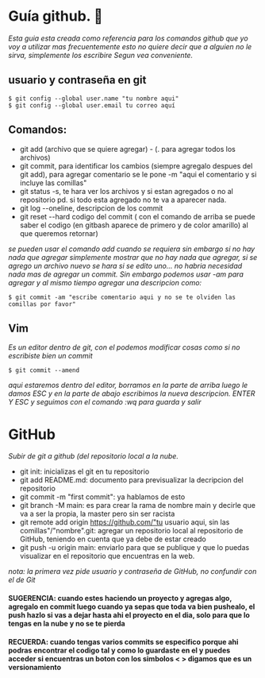 # Guía github. 🚀
_Esta guia esta creada como referencia para los comandos github que yo voy a utilizar mas frecuentemente
esto no quiere decir que a alguien no le sirva, simplemente los escribire Segun vea conveniente._
## usuario y contraseña en git
```
$ git config --global user.name "tu nombre aqui"
$ git config --global user.email tu correo aquí
```
## Comandos: 
* git add (archivo que se quiere agregar) - (. para agregar todos los archivos) 
* git commit, para identificar los cambios (siempre agregalo despues del git add), para agregar comentario se le pone -m "aqui el comentario y si incluye las comillas"
* git status -s, te hara ver los archivos y si estan agregados o no al repositorio pd. si todo esta agregado no te va a aparecer nada.
* git log --oneline, descripcion de los commit
* git reset --hard codigo del commit ( con el comando de arriba se puede saber el codigo (en gitbash aparece de primero y de color amarillo) al que queremos retornar)

_se pueden usar el comando add cuando se requiera sin embargo si no hay nada que agregar simplemente mostrar que no hay nada que agregar, si se agrego un archivo nuevo se hara
si se edito uno... no habria necesidad nada mas de agregar un commit. Sin embargo podemos usar -am para agregar y al mismo tiempo agregar una descripcion como:_


```
$ git commit -am "escribe comentario aqui y no se te olviden las comillas por favor"

```
## Vim
_Es un editor dentro de git, con el podemos modificar cosas como si no escribiste bien un commit_ 

```
$ git commit --amend 
``` 
_aqui estaremos dentro del editor, borramos en la parte de arriba luego le damos ESC y en la parte de abajo escribimos la nueva descripcion. ENTER Y ESC y seguimos 
con el comando :wq para guarda y salir_ 

# GitHub
_Subir de git a github (del repositorio local a la nube._

* git init: inicializas el git en tu repositorio
* git add README.md: documento para previsualizar la decripcion del repositorio
* git commit -m "first commit": ya hablamos de esto
* git branch -M main: es para crear la rama de nombre main y decirle que va a ser la propia, la master pero sin ser racista
* git remote add origin https://github.com/"tu usuario aqui, sin las comillas"/"nombre".git: agregar un repositorio local al repositorio de GitHub, teniendo en cuenta que ya debe de estar creado
* git push -u origin main: enviarlo para que se publique y que lo puedas visualizar en el repositorio que encuentras en la web.

_nota: la primera vez pide usuario y contraseña de GitHub, no confundir con el de Git_

#### SUGERENCIA: cuando estes haciendo un proyecto y agregas algo, agregalo en commit luego cuando ya sepas que toda va bien pushealo, el push hazlo si vas a dejar hasta ahi el proyecto en el dia, solo para que lo tengas en la nube y no se te pierda

#### RECUERDA: cuando tengas varios commits se especifico porque ahi podras encontrar el codigo tal y como lo guardaste en el y puedes acceder si encuentras un boton con los simbolos **< >** digamos que es un versionamiento






